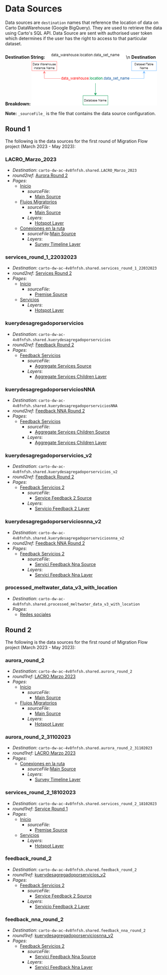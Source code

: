 # Data Sources

Data sources are `destination` names that reference the location of data on Carto DataWarehouse (Google BigQuery). They are used to retrieve the data using Carto's SQL API. Data Source are sent with authorised user token which determines if the user has the right to access to that particular dataset.

**Destination String:**
![destination](assets/carto_data_source_structure_norm.png)
\n
**Destination Breakdown:**
![destination](/docs/assets/carto_data_source_structure_details.drawio.png)

**Note:** `_sourceFile_` is the file that contains the data source configuration.

## Round 1

The following is the data sources for the first round of Migration Flow project (March 2023 - May 2023):

### LACRO_Marzo_2023

- _Destination_: `carto-dw-ac-4v8fnfsh.shared.LACRO_Marzo_2023`
- _round2ref_: [Aurora Round 2](#aurora_round_2)
- _Pages_:
  - [Inicio](/src/components/views/Introduction.tsx)
    - _sourceFile_:
      - [Main Source](/src/data/sources/mainSource.ts)
  - [Flujos Migratorios](/src/components/views/MigrationFlow.tsx)
    - _sourceFile_:
      - [Main Source](/src/data/sources/mainSource.ts)
    - _Layers_:
      - [Hotspot Layer](/src/components/layers/HotspotsLayer.tsx)
  - [Conexiones en la ruta](/src/components/views/DinámicaAurora.tsx)
    - _sourceFile_:[Main Source](/src/data/sources/mainSource.ts)
    - _Layers_:
      - [Survey Timeline Layer](/src/components/layers/SurveyTimelineLayer.tsx)

### services_round_1_22032023

- _Destination_: `carto-dw-ac-4v8fnfsh.shared.services_round_1_22032023`
- _round2ref_: [Services Round 2](#services_round_2_18102023)
- _Pages_:
  - [Inicio](/src/components/views/Introduction.tsx)
    - _sourceFile_:
      - [Premise Source](/src/data/sources/premiseSource.ts)
  - [Servicios](/src/components/views/PremiseService.tsx)
    - _Layers_:
      - [Hotspot Layer](/src/components/layers/HotspotsLayer.tsx)

### kuerydesagregadoporservicios

- _Destination_: `carto-dw-ac-4v8fnfsh.shared.kuerydesagregadoporservicios`
- _round2ref_: [Feedback Round 2](#feedback_round_2)
- _Pages_:
  - [Feedback Servicios](/src/components/views/Services.tsx)
    - _sourceFile_:
      - [Aggregate Services Source](/src/data/sources/aggregateServicesSource.ts)
    - _Layers_:
      - [Aggregate Services Children Layer](/src/components/layers/AggregateServicesChildrenLayer.tsx)

### kuerydesagregadoporserviciosNNA

- _Destination_: `carto-dw-ac-4v8fnfsh.shared.kuerydesagregadoporserviciosNNA`
- _round2ref_: [Feedback NNA Round 2](#feedback_nna_round_2)
- _Pages_:
  - [Feedback Servicios](/src/components/views/Services.tsx)
    - _sourceFile_:
      - [Aggregate Services Children Source](/src/data/sources/aggreateServiceChildrenSource.ts)
    - _Layers_:
      - [Aggregate Services Children Layer](/src/components/layers/AggregateServicesChildrenLayer.tsx)

### kuerydesagregadoporservicios_v2

- _Destination_: `carto-dw-ac-4v8fnfsh.shared.kuerydesagregadoporservicios_v2`
- _round2ref_: [Feedback Round 2](#feedback_round_2)
- _Pages_:
  - [Feedback Servicios 2](/src/components/views/ServicioFeedback2.tsx)
    - _sourceFile_:
      - [Service Feedback 2 Source](/src/data/sources/serviceFeedbackV2Source.ts)
    - _Layers_:
      - [Servicio Feedback 2 Layer](/src/components/layers/ServicioFeedback_2Layer.tsx)

### kuerydesagregadoporserviciosnna_v2

- _Destination_: `carto-dw-ac-4v8fnfsh.shared.kuerydesagregadoporserviciosnna_v2`
- _round2ref_: [Feedback NNA Round 2](#feedback_nna_round_2)
- _Pages_:
  - [Feedback Servicios 2](/src/components/views/ServicioFeedback2.tsx)
    - _sourceFile_:
      - [Servici Feedback Nna Source](/src/data/sources/serviceFeedbackNnaV2Source.ts)
    - _Layers_:
      - [Servici Feedback Nna Layer](/src/components/layers/ServiciFeedbackNnaLayer.tsx)

### processed_meltwater_data_v3_with_location

- _Destination_: `carto-dw-ac-4v8fnfsh.shared.processed_meltwater_data_v3_with_location`
- _Pages_:
  - [Redes sociales](/src/components/views/Media.tsx)

## Round 2

The following is the data sources for the first round of Migration Flow project (March 2023 - May 2023):

### aurora_round_2

- _Destination_: `carto-dw-ac-4v8fnfsh.shared.aurora_round_2`
- _round1ref_: [LACRO Marzo 2023](#lacro_marzo_2023)
- _Pages_:
  - [Inicio](/src/components/views/Introduction.tsx)
    - _sourceFile_:
      - [Main Source](/src/data/sources/mainSource.ts)
  - [Flujos Migratorios](/src/components/views/MigrationFlow.tsx)
    - _sourceFile_:
      - [Main Source](/src/data/sources/mainSource.ts)
    - _Layers_:
      - [Hotspot Layer](/src/components/layers/HotspotsLayer.tsx)

### aurora_round_2_31102023

- _Destination_: `carto-dw-ac-4v8fnfsh.shared.aurora_round_2_31102023`
- _round1ref_: [LACRO Marzo 2023](#lacro_marzo_2023)
- _Pages_:
  - [Conexiones en la ruta](/src/components/views/DinámicaAurora.tsx)
    - _sourceFile_:[Main Source](/src/data/sources/mainSource.ts)
    - _Layers_:
      - [Survey Timeline Layer](/src/components/layers/SurveyTimelineLayer.tsx)

### services_round_2_18102023

- _Destination_: `carto-dw-ac-4v8fnfsh.shared.services_round_2_18102023`
- _round1ref_: [Service Round 1](#services_round_1_22032023)
- _Pages_:
  - [Inicio](/src/components/views/Introduction.tsx)
    - _sourceFile_:
      - [Premise Source](/src/data/sources/premiseSource.ts)
  - [Servicios](/src/components/views/PremiseService.tsx)
    - _Layers_:
      - [Hotspot Layer](/src/components/layers/HotspotsLayer.tsx)

### feedback_round_2

- _Destination_: `carto-dw-ac-4v8fnfsh.shared.feedback_round_2`
- _round1ref_: [kuerydesagregadoporservicios_v2](#kuerydesagregadoporservicios_v2)
- _Pages_:
  - [Feedback Servicios 2](/src/components/views/ServicioFeedback2.tsx)
    - _sourceFile_:
      - [Service Feedback 2 Source](/src/data/sources/serviceFeedbackV2Source.ts)
    - _Layers_:
      - [Servicio Feedback 2 Layer](/src/components/layers/ServicioFeedback_2Layer.tsx)

### feedback_nna_round_2

- _Destination_: `carto-dw-ac-4v8fnfsh.shared.feedback_nna_round_2`
- _round1ref_: [kuerydesagregadoporserviciosnna_v2](#kuerydesagregadoporserviciosnna_v2)
- _Pages_:
  - [Feedback Servicios 2](/src/components/views/ServicioFeedback2.tsx)
    - _sourceFile_:
      - [Servici Feedback Nna Source](/src/data/sources/serviceFeedbackNnaV2Source.ts)
    - _Layers_:
      - [Servici Feedback Nna Layer](/src/components/layers/ServiciFeedbackNnaLayer.tsx)
